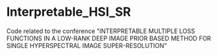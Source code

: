 # Interpretable_HSI_SR
Code related to the conference "INTERPRETABLE MULTIPLE LOSS FUNCTIONS IN A LOW-RANK DEEP IMAGE PRIOR BASED METHOD FOR SINGLE HYPERSPECTRAL IMAGE SUPER-RESOLUTION"
